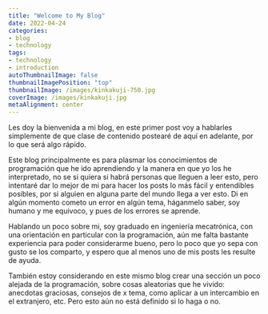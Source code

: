 ```yaml
---
title: "Welcome to My Blog"
date: 2022-04-24
categories:
- blog
- technology
tags:
- technology
- introduction
autoThumbnailImage: false
thumbnailImagePosition: "top"
thumbnailImage: /images/kinkakuji-750.jpg
coverImage: /images/kinkakuji.jpg
metaAlignment: center
---
```

Les doy la bienvenida a mi blog, en este primer post voy a hablarles simplemente de que clase de contenido postearé de aquí en adelante, por lo que será 
algo rápido.
<!--more-->

Este blog principalmente es para plasmar los conocimientos de programación que he ido aprendiendo y la manera en que yo los he interpretado, no se si quiera si habrá personas que lleguen a leer esto, pero intentaré dar lo mejor de mi para hacer los posts lo más fácil y entendibles posibles, por si alguien en alguna parte del mundo llega a ver esto. Di en algún momento cometo un error en algún tema, háganmelo saber, soy humano y me equivoco, y pues de los errores se aprende. 

Hablando un poco sobre mi, soy graduado en ingeniería mecatrónica, con una orientación en particular con la programación, aún me falta bastante experiencia para 
poder considerarme bueno, pero lo poco que yo sepa con gusto se los comparto, y espero que al menos uno de mis posts les resulte de ayuda.

También estoy considerando en este mismo blog crear una sección un poco alejada de la programación, sobre cosas aleatorias que he vivido: anecdotas graciosas, consejos
de x tema, como aplicar a un intercambio en el extranjero, etc. Pero esto aún no está definido si lo haga o no.

<!-- {{< toc >}} -->


